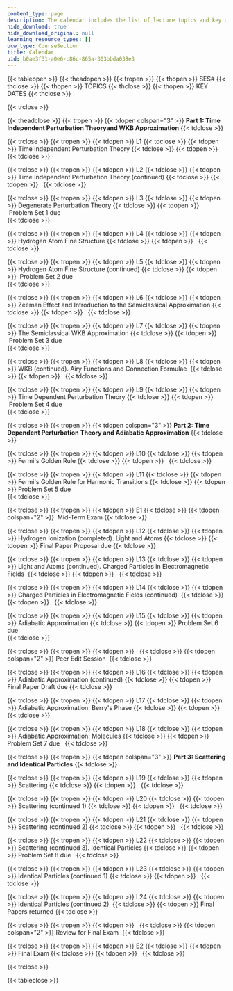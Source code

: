 ```yaml
---
content_type: page
description: The calendar includes the list of lecture topics and key dates.
hide_download: true
hide_download_original: null
learning_resource_types: []
ocw_type: CourseSection
title: Calendar
uid: b0ae3f31-a0e6-c86c-865a-303bbda038e3
---
```


{{< tableopen >}}
{{< theadopen >}}
{{< tropen >}}
{{< thopen >}}
SES#
{{< thclose >}}
{{< thopen >}}
TOPICS
{{< thclose >}}
{{< thopen >}}
KEY DATES
{{< thclose >}}

{{< trclose >}}

{{< theadclose >}}
{{< tropen >}}
{{< tdopen colspan="3" >}}
**Part 1: Time Independent Perturbation Theoryand WKB Approximation**
{{< tdclose >}}

{{< trclose >}}
{{< tropen >}}
{{< tdopen >}}
L1
{{< tdclose >}}
{{< tdopen >}}
Time Independent Perturbation Theory
{{< tdclose >}}
{{< tdopen >}}
 
{{< tdclose >}}

{{< trclose >}}
{{< tropen >}}
{{< tdopen >}}
L2
{{< tdclose >}}
{{< tdopen >}}
Time Independent Perturbation Theory (continued)
{{< tdclose >}}
{{< tdopen >}}
 
{{< tdclose >}}

{{< trclose >}}
{{< tropen >}}
{{< tdopen >}}
L3
{{< tdclose >}}
{{< tdopen >}}
Degenerate Perturbation Theory
{{< tdclose >}}
{{< tdopen >}}
 ﻿Problem Set 1 due  
{{< tdclose >}}

{{< trclose >}}
{{< tropen >}}
{{< tdopen >}}
L4
{{< tdclose >}}
{{< tdopen >}}
Hydrogen Atom Fine Structure
{{< tdclose >}}
{{< tdopen >}}
 
{{< tdclose >}}

{{< trclose >}}
{{< tropen >}}
{{< tdopen >}}
L5
{{< tdclose >}}
{{< tdopen >}}
Hydrogen Atom Fine Structure (continued)
{{< tdclose >}}
{{< tdopen >}}
 ﻿Problem Set 2 due  
{{< tdclose >}}

{{< trclose >}}
{{< tropen >}}
{{< tdopen >}}
L6
{{< tdclose >}}
{{< tdopen >}}
Zeeman Effect and Introduction to the Semiclassical Approximation
{{< tdclose >}}
{{< tdopen >}}
 
{{< tdclose >}}

{{< trclose >}}
{{< tropen >}}
{{< tdopen >}}
L7
{{< tdclose >}}
{{< tdopen >}}
The Semiclassical WKB Approximation
{{< tdclose >}}
{{< tdopen >}}
 ﻿Problem Set 3 due  
{{< tdclose >}}

{{< trclose >}}
{{< tropen >}}
{{< tdopen >}}
L8
{{< tdclose >}}
{{< tdopen >}}
WKB (continued). Airy Functions and Connection Formulae 
{{< tdclose >}}
{{< tdopen >}}
 
{{< tdclose >}}

{{< trclose >}}
{{< tropen >}}
{{< tdopen >}}
L9
{{< tdclose >}}
{{< tdopen >}}
Time Dependent Perturbation Theory
{{< tdclose >}}
{{< tdopen >}}
 ﻿Problem Set 4 due  
{{< tdclose >}}

{{< trclose >}}
{{< tropen >}}
{{< tdopen colspan="3" >}}
**Part 2: Time Dependent Perturbation Theory and Adiabatic Approximation**
{{< tdclose >}}

{{< trclose >}}
{{< tropen >}}
{{< tdopen >}}
L10
{{< tdclose >}}
{{< tdopen >}}
Fermi's Golden Rule
{{< tdclose >}}
{{< tdopen >}}
 
{{< tdclose >}}

{{< trclose >}}
{{< tropen >}}
{{< tdopen >}}
L11
{{< tdclose >}}
{{< tdopen >}}
Fermi's Golden Rule for Harmonic Transitions
{{< tdclose >}}
{{< tdopen >}}
﻿Problem Set 5 due  
{{< tdclose >}}

{{< trclose >}}
{{< tropen >}}
{{< tdopen >}}
E1
{{< tdclose >}}
{{< tdopen colspan="2" >}}
 Mid-Term Exam
{{< tdclose >}}

{{< trclose >}}
{{< tropen >}}
{{< tdopen >}}
L12
{{< tdclose >}}
{{< tdopen >}}
Hydrogen Ionization (completed). Light and Atoms
{{< tdclose >}}
{{< tdopen >}}
Final Paper Proposal due
{{< tdclose >}}

{{< trclose >}}
{{< tropen >}}
{{< tdopen >}}
L13
{{< tdclose >}}
{{< tdopen >}}
Light and Atoms (continued). Charged Particles in Electromagnetic Fields 
{{< tdclose >}}
{{< tdopen >}}
 
{{< tdclose >}}

{{< trclose >}}
{{< tropen >}}
{{< tdopen >}}
L14
{{< tdclose >}}
{{< tdopen >}}
Charged Particles in Electromagnetic Fields (continued) 
{{< tdclose >}}
{{< tdopen >}}
 
{{< tdclose >}}

{{< trclose >}}
{{< tropen >}}
{{< tdopen >}}
L15
{{< tdclose >}}
{{< tdopen >}}
Adiabatic Approximation
{{< tdclose >}}
{{< tdopen >}}
﻿Problem Set 6 due  
{{< tdclose >}}

{{< trclose >}}
{{< tropen >}}
{{< tdopen >}}
 
{{< tdclose >}}
{{< tdopen colspan="2" >}}
Peer Edit Session 
{{< tdclose >}}

{{< trclose >}}
{{< tropen >}}
{{< tdopen >}}
L16
{{< tdclose >}}
{{< tdopen >}}
Adiabatic Approximation (continued)
{{< tdclose >}}
{{< tdopen >}}
Final Paper Draft due
{{< tdclose >}}

{{< trclose >}}
{{< tropen >}}
{{< tdopen >}}
L17
{{< tdclose >}}
{{< tdopen >}}
Adiabatic Approximation: Berry's Phase
{{< tdclose >}}
{{< tdopen >}}
 
{{< tdclose >}}

{{< trclose >}}
{{< tropen >}}
{{< tdopen >}}
L18
{{< tdclose >}}
{{< tdopen >}}
Adiabatic Approximation: Molecules
{{< tdclose >}}
{{< tdopen >}}
﻿Problem Set 7 due   
{{< tdclose >}}

{{< trclose >}}
{{< tropen >}}
{{< tdopen colspan="3" >}}
**Part 3: Scattering and Identical Particles**
{{< tdclose >}}

{{< trclose >}}
{{< tropen >}}
{{< tdopen >}}
L19
{{< tdclose >}}
{{< tdopen >}}
Scattering
{{< tdclose >}}
{{< tdopen >}}
 
{{< tdclose >}}

{{< trclose >}}
{{< tropen >}}
{{< tdopen >}}
L20
{{< tdclose >}}
{{< tdopen >}}
Scattering (continued 1)
{{< tdclose >}}
{{< tdopen >}}
 
{{< tdclose >}}

{{< trclose >}}
{{< tropen >}}
{{< tdopen >}}
L21
{{< tdclose >}}
{{< tdopen >}}
Scattering (continued 2)
{{< tdclose >}}
{{< tdopen >}}
 
{{< tdclose >}}

{{< trclose >}}
{{< tropen >}}
{{< tdopen >}}
L22
{{< tdclose >}}
{{< tdopen >}}
Scattering (continued 3). Identical Particles
{{< tdclose >}}
{{< tdopen >}}
﻿Problem Set 8 due   
{{< tdclose >}}

{{< trclose >}}
{{< tropen >}}
{{< tdopen >}}
L23
{{< tdclose >}}
{{< tdopen >}}
Identical Particles (continued 1)
{{< tdclose >}}
{{< tdopen >}}
 
{{< tdclose >}}

{{< trclose >}}
{{< tropen >}}
{{< tdopen >}}
L24
{{< tdclose >}}
{{< tdopen >}}
Identical Particles (continued 2) 
{{< tdclose >}}
{{< tdopen >}}
Final Papers returned
{{< tdclose >}}

{{< trclose >}}
{{< tropen >}}
{{< tdopen >}}
 
{{< tdclose >}}
{{< tdopen colspan="2" >}}
Review for Final Exam 
{{< tdclose >}}

{{< trclose >}}
{{< tropen >}}
{{< tdopen >}}
E2
{{< tdclose >}}
{{< tdopen >}}
Final Exam
{{< tdclose >}}
{{< tdopen >}}
 
{{< tdclose >}}

{{< trclose >}}

{{< tableclose >}}